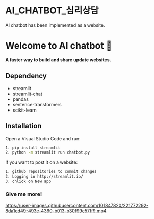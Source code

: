 # AI_CHATBOT_심리상담
AI chatbot has been implemented as a website.

# Welcome to AI chatbot 👋

**A faster way to build and share update websites.**

## Dependency

- streamlit
- streamlit-chat
- pandas
- sentence-transformers
- scikit-learn

## Installation

Open a Visual Studio Code and run:

```bash 
1. pip install streamlit
2. python -m streamlit run chatbot.py
```

If you want to post it on a website:

```bash
1. github repositories to commit changes
2. Logging in http://streamlit.io/ 
3. chlick on New app
```

### Give me more!
https://user-images.githubusercontent.com/101847820/221772292-8da1ed49-493e-4360-b013-b30f99c57ff9.mp4
